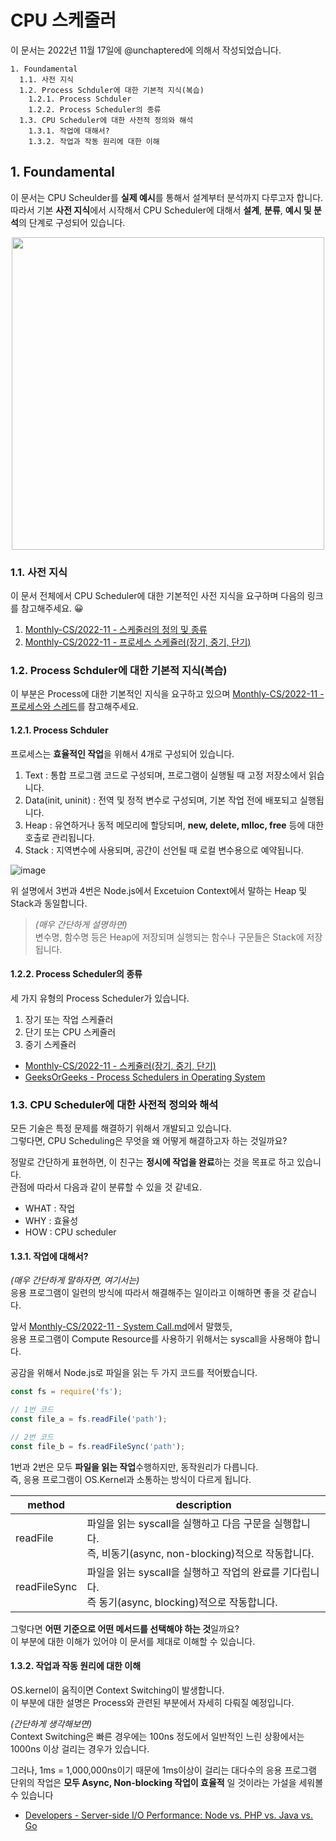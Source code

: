 # CPU 스케줄러

이 문서는 2022년 11월 17일에 @unchaptered에 의해서 작성되었습니다.

```
1. Foundamental
  1.1. 사전 지식
  1.2. Process Schduler에 대한 기본적 지식(복습)
    1.2.1. Process Schduler
    1.2.2. Process Scheduler의 종류
  1.3. CPU Scheduler에 대한 사전적 정의와 해석
    1.3.1. 작업에 대해서?
    1.3.2. 작업과 작동 원리에 대한 이해
```

## 1. Foundamental

이 문서는 CPU Scheulder를 **실제 예시**를 통해서 설계부터 분석까지 다루고자 합니다.<br>
따라서 기본 **사전 지식**에서 시작해서 CPU Scheduler에 대해서 **설계**, **분류**, **예시 및 분석**의 단계로 구성되어 있습니다.

<p align="center">
   <img style="width: 500px;" src="https://user-images.githubusercontent.com/86306802/202479429-9994c417-2454-4e85-a53d-41ede2760602.jpg"/>
</p>

### 1.1. 사전 지식

이 문서 전체에서 CPU Scheduler에 대한 기본적인 사전 지식을 요구하며 다음의 링크를 참고해주세요. 😀

1. [Monthly-CS/2022-11 - 스케줄러의 정의 및 종류](https://github.com/monthly-cs/2022-11/blob/main/CPU%20%EC%8A%A4%EC%BC%80%EC%A4%84%EB%A7%81/1.%20%EC%8A%A4%EC%BC%80%EC%A4%84%EB%9F%AC%EC%9D%98%20%EC%A0%95%EC%9D%98%20%EB%B0%8F%20%EC%A2%85%EB%A5%98.md)
2. [Monthly-CS/2022-11 - 프로세스 스케쥴러(장기, 중기, 단기)](https://github.com/monthly-cs/2022-11/blob/main/CPU%20%EC%8A%A4%EC%BC%80%EC%A4%84%EB%A7%81/2.%20%EC%8A%A4%EC%BC%80%EC%A5%B4%EB%9F%AC(%EC%9E%A5%EA%B8%B0%2C%20%EC%A4%91%EA%B8%B0%2C%20%EB%8B%A8%EA%B8%B0).md)

### 1.2. Process Schduler에 대한 기본적 지식(복습)

이 부분은 Process에 대한 기본적인 지식을 요구하고 있으며 [Monthly-CS/2022-11 - 프로세스와 스레드](https://github.com/monthly-cs/2022-11/blob/main/%ED%94%84%EB%A1%9C%EC%84%B8%EC%8A%A4%2C%20%EC%8A%A4%EB%A0%88%EB%93%9C/1.%20%ED%94%84%EB%A1%9C%EC%84%B8%EC%8A%A4%EC%99%80%20%EC%8A%A4%EB%A0%88%EB%93%9C%EC%9D%98%20%EC%B0%A8%EC%9D%B4.md)를 참고해주세요.

#### 1.2.1. Process Schduler

프로세스는 **효율적인 작업**을 위해서 4개로 구성되어 있습니다.

1. Text : 통합 프로그램 코드로 구성되며, 프로그램이 실행될 때 고정 저장소에서 읽습니다.
2. Data(init, uninit) : 전역 및 정적 변수로 구성되며, 기본 작업 전에 배포되고 실행됩니다.
3. Heap : 유연하거나 동적 메모리에 할당되며, **new, delete, mlloc, free** 등에 대한 호출로 관리됩니다.
4. Stack : 지역변수에 사용되며, 공간이 선언될 때 로컬 변수용으로 예약됩니다.

![image](https://user-images.githubusercontent.com/86306802/202902431-7435fcc1-999f-45fe-8473-b721e32be583.png)

위 설명에서 3번과 4번은 Node.js에서 Excetuion Context에서 말하는 Heap 및 Stack과 동일합니다.

> _(매우 간단하게 설명하면)_ <br>
> 변수명, 함수명 등은 Heap에 저장되며
> 실행되는 함수나 구문들은 Stack에 저장됩니다.

#### 1.2.2. Process Scheduler의 종류

세 가지 유형의 Process Scheduler가 있습니다.

1. 장기 또는 작업 스케쥴러
2. 단기 또는 CPU 스케쥴러
3. 중기 스케쥴러

- [Monthly-CS/2022-11 - 스케쥴러(장기, 중기, 단기)](https://github.com/monthly-cs/2022-11/blob/main/CPU%20%EC%8A%A4%EC%BC%80%EC%A4%84%EB%A7%81/2.%20%EC%8A%A4%EC%BC%80%EC%A5%B4%EB%9F%AC(%EC%9E%A5%EA%B8%B0%2C%20%EC%A4%91%EA%B8%B0%2C%20%EB%8B%A8%EA%B8%B0).md)
- [GeeksOrGeeks - Process Schedulers in Operating System](https://www.geeksforgeeks.org/process-schedulers-in-operating-system/)

### 1.3. CPU Scheduler에 대한 사전적 정의와 해석

모든 기술은 특정 문제를 해결하기 위해서 개발되고 있습니다.<br>
그렇다면, CPU Scheduling은 무엇을 왜 어떻게 해결하고자 하는 것일까요?

정말로 간단하게 표현하면, 이 친구는 **정시에 작업을 완료**하는 것을 목표로 하고 있습니다.<br>
관점에 따라서 다음과 같이 분류할 수 있을 것 같네요.

- WHAT : 작업
- WHY : 효율성
- HOW : CPU scheduler

#### 1.3.1. 작업에 대해서?

_(매우 간단하게 말하자면, 여기서는)_<br>
응용 프로그램이 일련의 방식에 따라서 해결해주는 일이라고 이해하면 좋을 것 같습니다.

앞서 [Monthly-CS/2022-11 - System Call.md](https://github.com/monthly-cs/2022-11/blob/main/%EC%9A%B4%EC%98%81%EC%B2%B4%EC%A0%9C%20%EA%B0%9C%EB%A1%A0/3.%20System%20Call.md)에서 말했듯,<br>
응용 프로그램이 Compute Resource를 사용하기 위해서는 syscall을 사용해야 합니다.

공감을 위해서 Node.js로 파일을 읽는 두 가지 코드를 적어봤습니다.

```javascript
const fs = require('fs');

// 1번 코드
const file_a = fs.readFile('path');

// 2번 코드
const file_b = fs.readFileSync('path');
```

1번과 2번은 모두 **파일을 읽는 작업**수행하지만, 동작원리가 다릅니다. <br>
즉, 응용 프로그램이 OS.Kernel과 소통하는 방식이 다르게 됩니다.

| method | description |
| ------ | ----------- |
| readFile | 파일을 읽는 syscall을 실행하고 다음 구문을 실행합니다. <br> 즉, 비동기(async, non-blocking)적으로 작동합니다. |
| readFileSync | 파일을 읽는 syscall을 실행하고 작업의 완료를 기다립니다. <br> 즉 동기(async, blocking)적으로 작동합니다. |

그렇다면 **어떤 기준으로 어떤 메서드를 선택해야 하는 것**일까요? <br>
이 부분에 대한 이해가 있어야 이 문서를 제대로 이해할 수 있습니다.

#### 1.3.2. 작업과 작동 원리에 대한 이해

OS.kernel이 움직이면 Context Switching이 발생합니다.<br>
이 부분에 대한 설명은 Process와 관련된 부분에서 자세히 다뤄질 예정입니다.

_(간단하게 생각해보면)_<br>
Context Switching은 빠른 경우에는 100ns 정도에서 일반적인 느린 상황에서는 1000ns 이상 걸리는 경우가 있습니다.

그러나, 1ms = 1,000,000ns이기 때문에 1ms이상이 걸리는 대다수의 응용 프로그램 단위의 작업은 **모두 Async, Non-blocking 작업이 효율적** 일 것이라는 가설을 세워볼 수 있습니다

- [Developers - Server-side I/O Performance: Node vs. PHP vs. Java vs. Go](https://www.toptal.com/back-end/server-side-io-performance-node-php-java-go)

